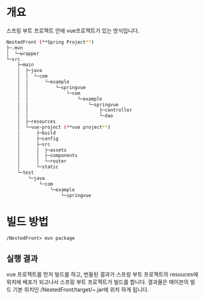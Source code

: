 # 개요

스프링 부트 프로젝트 안에 vue프로젝트가 있는 방식입니다.
  

```bash
NestedFront (**Spring Project**)
├─.mvn
│  └─wrapper
└─src
    ├─main
    │  ├─java
    │  │  └─com
    │  │      └─example
    │  │          └─springvue
    │  │              └─com
    │  │                  └─example
    │  │                      └─springvue
    │  │                          ├─controller
    │  │                          └─dao
    │  ├─resources
    │  └─vue-project (**vue project**)
    │      ├─build
    │      ├─config
    │      ├─src
    │      │  ├─assets
    │      │  ├─components
    │      │  └─router
    │      └─static
    └─test
        └─java
            └─com
                └─example
                    └─springvue
```

# 빌드 방법

    /NestedFront> mvn package

## 실행 결과

vue 프로젝트를 먼저 빌드를 하고, 번들된 결과가 스프링 부트 프로젝트의 resouces에 위치에 배포가 되고나서 스프링 부트 프로젝트가 빌드를 합니다. 결과물은 메이븐의 빌드 기본 위치인 /NestedFront/target/~.jar에 위치 하게 됩니다.

